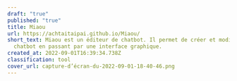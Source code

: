 ```yaml
---
draft: "true"
published: "true"
title: Miaou
url: https://achtaitaipai.github.io/Miaou/
short_text: Miaou est un éditeur de chatbot. Il permet de créer et modifier un
  chatbot en passant par une interface graphique.
created_at: 2022-09-01T16:39:34.738Z
classification: tool
cover_url: capture-d’écran-du-2022-09-01-18-40-46.png
---
```

